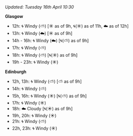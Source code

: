 *Updated: Tuesday 16th April 10:30*

**Glasgow**

* 12h: :cyclone: Windy (:partly_sunny:) [:sunny: as of 9h, :cyclone:(:sunny:) as of 11h, :cloud: as of 12h]
* 13h: :cyclone: Windy (:cloud:) [:sunny: as of 9h]
* 14h - 16h: :cyclone: Windy (:cloud:) [:cyclone:(:partly_sunny:) as of 9h]
* 17h: :cyclone: Windy (:partly_sunny:)
* 18h: :cyclone: Windy (:partly_sunny:) [:cyclone:(:sunny:) as of 9h]
* 19h - 23h: :cyclone: Windy (:sunny:)

**Edinburgh**

* 12h, 13h: :cyclone: Windy (:partly_sunny:) [:partly_sunny: as of 9h]
* 14h: :cyclone: Windy (:partly_sunny:)
* 15h, 16h: :cyclone: Windy (:sunny:) [:cyclone:(:partly_sunny:) as of 9h]
* 17h: :cyclone: Windy (:sunny:)
* 18h: :cloud: Cloudy [:cyclone:(:sunny:) as of 9h]
* 19h, 20h: :cyclone: Windy (:sunny:)
* 21h: :cyclone: Windy (:partly_sunny:)
* 22h, 23h: :cyclone: Windy (:sunny:)
